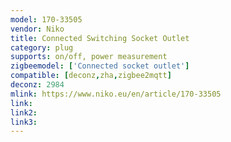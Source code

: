 ```yaml
---
model: 170-33505
vendor: Niko 
title: Connected Switching Socket Outlet
category: plug
supports: on/off, power measurement
zigbeemodel: ['Connected socket outlet']
compatible: [deconz,zha,zigbee2mqtt]
deconz: 2984
mlink: https://www.niko.eu/en/article/170-33505
link: 
link2: 
link3: 
---
```


